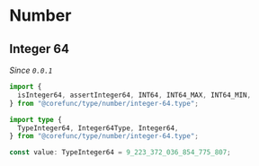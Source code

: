 # Number

## Integer 64

_Since `0.0.1`_

```typescript
import {
  isInteger64, assertInteger64, INT64, INT64_MAX, INT64_MIN,
} from "@corefunc/type/number/integer-64.type";

import type {
  TypeInteger64, Integer64Type, Integer64,
} from "@corefunc/type/number/integer-64.type";

const value: TypeInteger64 = 9_223_372_036_854_775_807;
```
